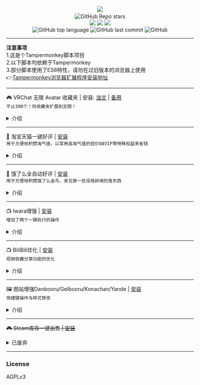 <div align="center">
    <img src="https://github.com/nekozero/neko0-web-tools/raw/master/img/logo.png" width="400"">
    <br>
    <img alt="GitHub Repo stars" src="https://img.shields.io/github/stars/nekozero/neko0-web-tools?style=social">
    <br>
    <img src="https://img.shields.io/badge/not-a%20bug-brightgreen.svg"> 
    <img src="https://img.shields.io/badge/it's-a%20feature-brightgreen.svg"> 
    <img src="https://img.shields.io/badge/%F0%9F%90%BE-Neko-ff69b4.svg">
    <br>
    <img alt="GitHub top language" src="https://img.shields.io/github/languages/top/nekozero/neko0-web-tools">
    <img alt="GitHub last commit" src="https://img.shields.io/github/last-commit/nekozero/neko0-web-tools">
    <img alt="GitHub" src="https://img.shields.io/github/license/nekozero/neko0-web-tools">
</div>

----

**注意事项**  
1.这是个Tampermonkey脚本项目  
2.以下脚本均依赖于Tampermonkey  
3.部分脚本使用了ES6特性，请勿在过旧版本的浏览器上使用  
👉[Tampermonkey浏览器扩展程序安装地址](https://chrome.google.com/webstore/detail/tampermonkey/dhdgffkkebhmkfjojejmpbldmpobfkfo)  

---

🎮 VRChat 无限 Avatar 收藏夹 | 安装: [油叉](https://greasyfork.org/zh-CN/scripts/461702) | [备用](https://raw.githubusercontent.com/nekozero/neko0-web-tools/master/convenience/vrchat/vrchat.user.js)  
`不止300个！将收藏夹扩展到无限！`
<details>
<summary>介绍</summary>

###
[![github](https://shields.io/badge/open-source-24292f?logo=github&style=flat)](https://github.com/nekozero/neko0-web-tools/)
[![telegram](https://shields.io/badge/chat-support-informational?logo=telegram&style=flat)](https://t.me/vrc_limitless)
[![twitter](https://shields.io/badge/profile-photos-ff69b4?logo=twitter&style=flat)](https://twitter.com/jojuniori/media)
[![qq](https://shields.io/badge/qq-group-ffffff?logo=tencentqq&style=flat)](http://qm.qq.com/cgi-bin/qm/qr?_wv=1027&k=13j9jOL8twIZH3-R356UIa2xZwsW8gYG&authKey=o62UFhFWmDPOSN3ghW8xnDzu4TrBQCBk02rKFO2ndJFZHtrB8coYD25y9vNNMBKy&noverify=0&group_code=137750622)

官方免费的 **50** 个栏位不够用怎么办？

充了 **VRC+** 有 **300** 个栏位后还是不够用怎么办？

使用这个浏览器插件来填补 VRC 官网本该拥有的功能吧！

此开源脚本技巧性地使用了官方的 API 来<a href="#vrc1">**合法地**<sup>1</sup></a>管理您的 Avatars 并**增加到**<a href="#vrc2">**无上限**<sup>2</sup></a>的收藏数量

<!-- ~~视频教程: [📺 Youtube]()　[📺 BiliBili]()~~   -->

<video src='https://github.com/user-attachments/assets/40796bc4-4f65-4f0a-8a9e-e09450a74a30' width='100%'></video>

![](https://raw.githubusercontent.com/jojuniori/neko0-web-tools/master/img/vrchat-desktop-1.png)
![](https://raw.githubusercontent.com/jojuniori/neko0-web-tools/master/img/vrchat-desktop-2.png)
![](https://raw.githubusercontent.com/jojuniori/neko0-web-tools/master/img/vrchat-mobile.png)

追加Avatar被封禁检测: 原版收藏夹里Avatar被封后就无法进行任何操作了，甚至无法联系作者，这里会留下收藏时Avatar的信息，并且可以通过作者的url去联系作者获取新的公开模型(如果有的话？) be like:

![](https://raw.githubusercontent.com/jojuniori/neko0-web-tools/master/img/vrc-broke-demo.png)

**<span id="vrc1">※</span>注1：虽然这是用官方的API在工作  
但个人觉得这毕竟还是有触碰到VRC+的利益  
鉴于官方推出VRC+之前那波封MOD加EAC的操作而言     
以后连自家的网站API都封掉的可能性也不是没有  
所以还是建议把有世界获取渠道的Avatar在`"来源世界"`中填入world_id当一份保险**

**<span id="vrc2">※</span>注2：不出意外的话 (指硬盘没满的情况下)  
可以收藏50万个Avatar以上  
但尚未能进行实际测试过  
可能游戏中加起来也没那么多Avatar**

本插件只适用于有**公开链接**的**公开模型(Public)**  
例如[👉这样的](https://vrchat.com/home/avatar/avtr_bc6c06ec-fda2-4490-8db2-946f618dba2d)  
并无任何盗模功能

#### 计划更新：  
- [x] 检测Avatar失效功能 [2023-05-02]
- [x] 系统的 Favorite Avatars Page 里追加检测是否已添加进 "无限收藏夹" [2023-10-09]
- [x] 无限收藏夹页的图片进行懒加载，避免收藏模型过多时一次性加载太多导致卡顿 [2023-10-09]
- [X] 增加更多不同的排序方式 [2024-11-16]  
- [X] 增加搜索功能 [2024-11-16]
- [X] 追加分页功能，以此解决超过1000条后页面卡顿的问题 [2024-11-16]
- [X] 对删除功能添加二步确认 [2024-11-20]
- [ ] 添加可供自定义填写的“注释”“来源世界”   
- [ ] 添加标签系统，用于筛选分类模型  
- [ ] 追加新的更密集的宫格排列样式，与竖向传统详情列表的排列样式  
- [ ] 在Avatar列表单个的方框上添加一键复制URL的按钮（方便分享给好友）

👉 [» Join TG Discussion](https://t.me/+FANQrUGRV7A0YmM9) ✨

[![follow on twitter](https://img.shields.io/twitter/follow/jojuniori?label=Follow&style=social)](https://twitter.com/jojuniori/media)  [![Star on GitHub](https://img.shields.io/github/stars/nekozero/neko0-web-tools.svg?style=social)](https://github.com/nekozero/neko0-web-tools/stargazers)  

</details>

---

🛒 淘宝天猫一键好评 | [安装](https://greasyfork.org/zh-CN/scripts/14744)  
`用于方便地积攒淘气值，以享用高淘气值的低价88VIP等特殊权益来省钱`
<details>

<summary>介绍</summary>

###
[![github](https://shields.io/badge/open-source-24292f?logo=github&style=flat)](https://github.com/nekozero/neko0-web-tools/)
[![telegram](https://shields.io/badge/chat-support-informational?logo=telegram&style=flat)](https://t.me/+URovzRdPTyHlWtQd)
[![twitter](https://shields.io/badge/profile-photos-ff69b4?logo=twitter&style=flat)](https://twitter.com/jojuniori/media)
[![wechat](https://img.shields.io/badge/%E5%BE%AE%E4%BF%A1%E5%85%AC%E4%BC%97%E5%8F%B7-%E9%9B%AA%E4%B9%8B%E6%A2%A6%E6%8A%80%E6%9C%AF%E9%A9%BF%E7%AB%99-brightgreen.svg)](http://weixin.qq.com/r/cy5CWvvE5Kabrb8593th)


![](https://raw.githubusercontent.com/jojuniori/neko0-web-tools/master/img/taobao-Anti-detection.gif)

已更新写入评语时按全角句号(中文句号)分割已存储的评语并进行随机排序的功能选项  
随机抽取3个内容进行删除处理  
以此规避淘宝那套“滥用评价功能惩罚”的自动检测  
默认开启此功能

### ⚠️虽然有随机功能来规避
### ⚠️但是用的人多了后有些组合还是会被淘宝记录检测的  
### ⚠️所以追求完美的请务必使用自定义评语功能  
### ⚠️评价完一条后等几秒钟再评价下一条，不然被检测几率很高  

**自定义功能在评价页右下角有小齿轮用来设置**  
**输入框右上角的数字是字数统计**  

关于评价查看：

https://rate.taobao.com/myRate.htm "评价管理" -> "给他人的评价"

![](https://raw.githubusercontent.com/jojuniori/neko0-web-tools/master/img/taobao-myRate.png)

在淘宝&天猫评价页面添加一键好评按钮

![](https://raw.githubusercontent.com/jojuniori/neko0-web-tools/master/img/taobao-config1.png)

![](https://raw.githubusercontent.com/jojuniori/neko0-web-tools/master/img/taobao-config2.png)

淘宝一键好评：

![](https://raw.githubusercontent.com/jojuniori/neko0-web-tools/master/img/taobao2.png)

![](https://raw.githubusercontent.com/jojuniori/neko0-web-tools/master/img/taobao3.png)

![](https://raw.githubusercontent.com/jojuniori/neko0-web-tools/master/img/taobao4.png)

天猫一键好评：

![](https://raw.githubusercontent.com/jojuniori/neko0-web-tools/master/img/taobao5.png)

![](https://raw.githubusercontent.com/jojuniori/neko0-web-tools/master/img/taobao6.png)

[2020-12-14] 已更新在列表页直接一键好评：

![](https://raw.githubusercontent.com/jojuniori/neko0-web-tools/master/img/taobao-update1.png)


[2020-12-24] 加入一键自动全部好评功能，会根据已设定的内容自动挨个好评列表中的待评价商品：

![](https://raw.githubusercontent.com/jojuniori/neko0-web-tools/master/img/taobao-update2.png)

[2023-04-17] 加入使用 ChatGPT 进行 AI评语 功能 by [@Cp0204](https://github.com/Cp0204)：

![](https://user-images.githubusercontent.com/5239753/232384165-9d4135c4-68d7-408b-bf38-d9a690931181.gif)
</details>

----

🍔 饿了么全自动好评 | [安装](https://greasyfork.org/zh-CN/scripts/369326)  
`用于方便地积攒饿了么金币，来兑换一些没啥卵用的鬼东西`
<details>

<summary>介绍</summary>

###
[![github](https://shields.io/badge/open-source-24292f?logo=github&style=flat)](https://github.com/nekozero/neko0-web-tools/)
[![telegram](https://shields.io/badge/chat-support-informational?logo=telegram&style=flat)](https://t.me/+URovzRdPTyHlWtQd)
[![twitter](https://shields.io/badge/profile-photos-ff69b4?logo=twitter&style=flat)](https://twitter.com/jojuniori/media)

对于我这种天天点外卖的每次都要一个个去点星简直太麻烦了  
自动化是好文明，懒是第一生产力

安装后进入 https://h5.ele.me/  
点击右下角的自动好评就会开始执行  
会自动给未评价的订单打上好评  
如果有不想打好评的可以提前手动评价掉  

如果有人有改进意向欢迎Pull Requests

![](https://raw.githubusercontent.com/nekozero/neko0-web-tools/master/img/eleme.gif)

</details>

----

📺 Iwara增强 | [安装](https://greasyfork.org/zh-CN/scripts/382345)  
`增加了两个一键执行的操作`
<details>
<summary>介绍</summary>

###  
[![github](https://shields.io/badge/open-source-24292f?logo=github&style=flat)](https://github.com/nekozero/neko0-web-tools/)
[![telegram](https://shields.io/badge/chat-support-informational?logo=telegram&style=flat)](https://t.me/+URovzRdPTyHlWtQd)
[![twitter](https://shields.io/badge/profile-photos-ff69b4?logo=twitter&style=flat)](https://twitter.com/jojuniori/media)

目前提供了以下功能
1. 复制名字：复制出 “作者 - 作品名” 格式的名字
2. 一键复制名字 并 喜欢+关注+下载：按下即可复制名字，Like，Follow，并Download Source画质 的文件
3. 功能按钮移动到顶部，点赞过的按钮更醒目，进入视频后不用往下滚动就能一目了然看到自己有没有点赞(下载)过这个视频
4. 进入Ecchi版面自动点击R18警告的继续按钮
5. 针对新版“默认不以Source分辨率播放并无法记忆用户设置的问题”进行了优化，进入后自动加载最高分辨率源
6. 分辨率检测功能，每次进去就能看见作者上传的最高分辨率是多少了
7. 增加帧率侦测功能，低于60fps则以醒目颜色警示

用于收藏视频作品再方便不过了

并不影响页面其他原有功能

#### 更改格式 
![](https://raw.githubusercontent.com/nekozero/neko0-web-tools/master/img/iwara.gif)

#### 正面教材 <sub>Rin真是太棒了我™舔爆</sub>
![](https://raw.githubusercontent.com/nekozero/neko0-web-tools/master/img/iwara3.png)

#### 反面教材 
![](https://raw.githubusercontent.com/nekozero/neko0-web-tools/master/img/iwara4.png)

</details>

----

📺 BiliBili优化 | [安装](https://greasyfork.org/zh-CN/scripts/398155)  
`视频收藏分类功能的优化`
<details>
<summary>介绍</summary>

###  
[![github](https://shields.io/badge/open-source-24292f?logo=github&style=flat)](https://github.com/nekozero/neko0-web-tools/)
[![telegram](https://shields.io/badge/chat-support-informational?logo=telegram&style=flat)](https://t.me/+URovzRdPTyHlWtQd)
[![twitter](https://shields.io/badge/profile-photos-ff69b4?logo=twitter&style=flat)](https://twitter.com/jojuniori/media)

收藏视频弹窗优化

使用前：
![](https://raw.githubusercontent.com/nekozero/neko0-web-tools/master/img/bilibili1.png)

使用后：
![](https://raw.githubusercontent.com/nekozero/neko0-web-tools/master/img/bilibili2.png)

</details>

----

🖼 图站增强Danbooru/Gelbooru/Konachan/Yande | [安装](https://greasyfork.org/zh-CN/scripts/387907)  
`快捷键操作与样式修改`
<details>
<summary>介绍</summary>

###  
[![github](https://shields.io/badge/open-source-24292f?logo=github&style=flat)](https://github.com/nekozero/neko0-web-tools/)
[![telegram](https://shields.io/badge/chat-support-informational?logo=telegram&style=flat)](https://t.me/+URovzRdPTyHlWtQd)
[![twitter](https://shields.io/badge/profile-photos-ff69b4?logo=twitter&style=flat)](https://twitter.com/jojuniori/media)

加入了快捷键操作

* 按下 `←` 或 `A` 上一页
* 按下 `→` 或 `D` 下一页
* 按下 `S` 或 `O` 查看原图 (source/original)
* 按下 `F` 查看来源页面 (from)

Added shortcut key operation

* Press `←` or `A` to the previous page

* Press `→` or `D` to the next page

* Press `S` or `O` to view the original image (source/original)

* Press `F` to view the source page (from)

</details>

---

~~🎮 Steam库存一键出售 | [安装](https://greasyfork.org/zh-CN/scripts/35770)~~
<details>
<summary>已废弃</summary>

###  
库存和重复的卡太多的时候很实用

毕竟一个个写价格确认好几次太麻烦了

会自动获取起价，默认发售价格为起价+0.02

可安装后在脚本代码中自由调整

![](https://raw.githubusercontent.com/nekozero/neko0-web-tools/master/img/steam.png)

</details>

----

### License

AGPLv3
